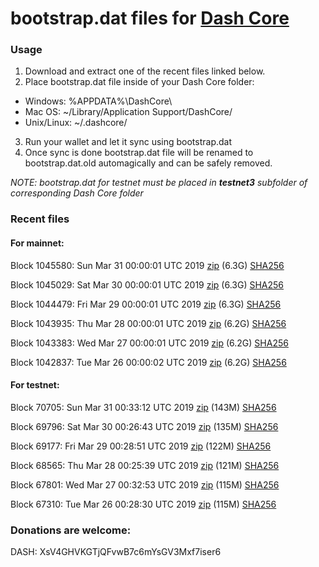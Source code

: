 # bootstrap.dat files for [Dash Core](https://www.dash.org)

### Usage

1. Download and extract one of the recent files linked below.
2. Place bootstrap.dat file inside of your Dash Core folder:
 - Windows: %APPDATA%\DashCore\
 - Mac OS: ~/Library/Application Support/DashCore/
 - Unix/Linux: ~/.dashcore/
3. Run your wallet and let it sync using bootstrap.dat
4. Once sync is done bootstrap.dat file will be renamed to bootstrap.dat.old automagically and can be safely removed.

_NOTE: bootstrap.dat for testnet must be placed in **testnet3** subfolder of corresponding Dash Core folder_

### Recent files

#### For mainnet:

Block 1045580: Sun Mar 31 00:00:01 UTC 2019 [zip](https://dash-bootstrap.ams3.digitaloceanspaces.com/mainnet/2019-03-31/bootstrap.dat.zip) (6.3G) [SHA256](https://dash-bootstrap.ams3.digitaloceanspaces.com/mainnet/2019-03-31/sha256.txt)

Block 1045029: Sat Mar 30 00:00:01 UTC 2019 [zip](https://dash-bootstrap.ams3.digitaloceanspaces.com/mainnet/2019-03-30/bootstrap.dat.zip) (6.3G) [SHA256](https://dash-bootstrap.ams3.digitaloceanspaces.com/mainnet/2019-03-30/sha256.txt)

Block 1044479: Fri Mar 29 00:00:01 UTC 2019 [zip](https://dash-bootstrap.ams3.digitaloceanspaces.com/mainnet/2019-03-29/bootstrap.dat.zip) (6.3G) [SHA256](https://dash-bootstrap.ams3.digitaloceanspaces.com/mainnet/2019-03-29/sha256.txt)

Block 1043935: Thu Mar 28 00:00:01 UTC 2019 [zip](https://dash-bootstrap.ams3.digitaloceanspaces.com/mainnet/2019-03-28/bootstrap.dat.zip) (6.2G) [SHA256](https://dash-bootstrap.ams3.digitaloceanspaces.com/mainnet/2019-03-28/sha256.txt)

Block 1043383: Wed Mar 27 00:00:01 UTC 2019 [zip](https://dash-bootstrap.ams3.digitaloceanspaces.com/mainnet/2019-03-27/bootstrap.dat.zip) (6.2G) [SHA256](https://dash-bootstrap.ams3.digitaloceanspaces.com/mainnet/2019-03-27/sha256.txt)

Block 1042837: Tue Mar 26 00:00:02 UTC 2019 [zip](https://dash-bootstrap.ams3.digitaloceanspaces.com/mainnet/2019-03-26/bootstrap.dat.zip) (6.2G) [SHA256](https://dash-bootstrap.ams3.digitaloceanspaces.com/mainnet/2019-03-26/sha256.txt)


#### For testnet:

Block 70705: Sun Mar 31 00:33:12 UTC 2019 [zip](https://dash-bootstrap.ams3.digitaloceanspaces.com/testnet/2019-03-31/bootstrap.dat.zip) (143M) [SHA256](https://dash-bootstrap.ams3.digitaloceanspaces.com/testnet/2019-03-31/sha256.txt)

Block 69796: Sat Mar 30 00:26:43 UTC 2019 [zip](https://dash-bootstrap.ams3.digitaloceanspaces.com/testnet/2019-03-30/bootstrap.dat.zip) (135M) [SHA256](https://dash-bootstrap.ams3.digitaloceanspaces.com/testnet/2019-03-30/sha256.txt)

Block 69177: Fri Mar 29 00:28:51 UTC 2019 [zip](https://dash-bootstrap.ams3.digitaloceanspaces.com/testnet/2019-03-29/bootstrap.dat.zip) (122M) [SHA256](https://dash-bootstrap.ams3.digitaloceanspaces.com/testnet/2019-03-29/sha256.txt)

Block 68565: Thu Mar 28 00:25:39 UTC 2019 [zip](https://dash-bootstrap.ams3.digitaloceanspaces.com/testnet/2019-03-28/bootstrap.dat.zip) (121M) [SHA256](https://dash-bootstrap.ams3.digitaloceanspaces.com/testnet/2019-03-28/sha256.txt)

Block 67801: Wed Mar 27 00:32:53 UTC 2019 [zip](https://dash-bootstrap.ams3.digitaloceanspaces.com/testnet/2019-03-27/bootstrap.dat.zip) (115M) [SHA256](https://dash-bootstrap.ams3.digitaloceanspaces.com/testnet/2019-03-27/sha256.txt)

Block 67310: Tue Mar 26 00:28:30 UTC 2019 [zip](https://dash-bootstrap.ams3.digitaloceanspaces.com/testnet/2019-03-26/bootstrap.dat.zip) (115M) [SHA256](https://dash-bootstrap.ams3.digitaloceanspaces.com/testnet/2019-03-26/sha256.txt)


### Donations are welcome:

DASH: XsV4GHVKGTjQFvwB7c6mYsGV3Mxf7iser6

